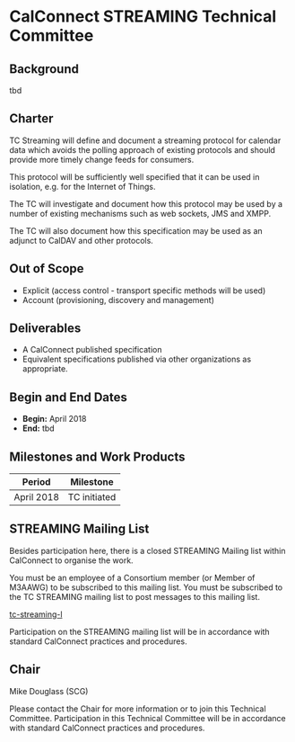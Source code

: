 
# CalConnect STREAMING Technical Committee

## Background

tbd

## Charter

TC Streaming will define and document a streaming protocol for calendar data which avoids the polling approach of existing protocols and should provide more timely change feeds for consumers.

This protocol will be sufficiently well specified that it can be used in isolation, e.g. for the Internet of Things.

The TC will investigate and document how this protocol may be used by a number of existing mechanisms such as web sockets, JMS and XMPP.

The TC will also document how this specification may be used as an adjunct to CalDAV and other protocols.

## Out of Scope 

- Explicit (access control - transport specific methods will be used)
- Account (provisioning, discovery and management)
 
## Deliverables

- A CalConnect published specification
- Equivalent specifications published via other organizations as appropriate.


## Begin and End Dates

* **Begin:** April 2018
* **End:** tbd

## Milestones and Work Products

| Period | Milestone |
| --- | --- |
| April 2018 |	TC initiated |

## STREAMING Mailing List

Besides participation here, there is a closed STREAMING Mailing list within CalConnect to organise the work.

You must be an employee of a Consortium member (or Member of M3AAWG) to be subscribed to this mailing list.
You must be subscribed to the TC STREAMING mailing list to post messages to this mailing list.

[tc-streaming-l](mailto:tc-streaming-l@lists.calconnect.org)

Participation on the STREAMING mailing list will be in accordance with standard CalConnect practices and procedures.

## Chair 

Mike Douglass (SCG)

Please contact the Chair for more information or to join this Technical Committee. Participation in this Technical Committee will be in accordance with standard CalConnect practices and procedures.